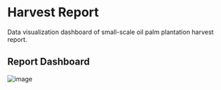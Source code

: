 # Harvest Report
Data visualization dashboard of small-scale oil palm plantation harvest report.

## Report Dashboard
![image](https://github.com/maheshrao191100/harvest-report/assets/58715628/ceb8e828-73ac-4ffa-b1ca-691053262f22)
